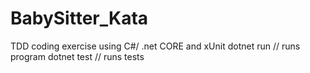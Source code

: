 # BabySitter_Kata
TDD coding exercise using C#/ .net CORE and xUnit
dotnet run // runs program
dotnet test // runs tests
